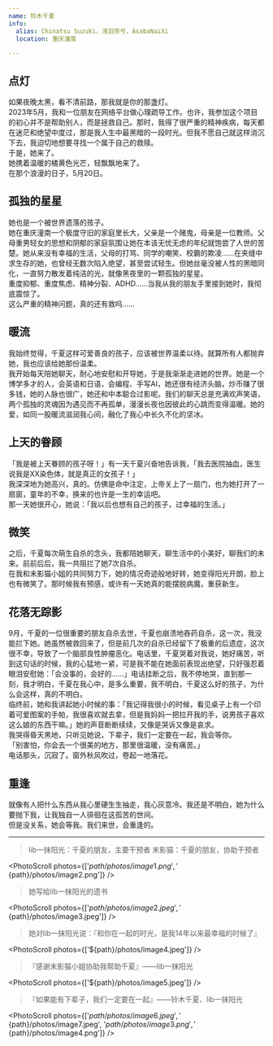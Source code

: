 ```yaml
---
name: 铃木千夏
info:
  alias: Chinatsu Suzuki，浅羽奈兮，AsabaNaiXi
  location: 重庆潼南

---
```


## 点灯

如果夜晚太黑，看不清前路，那我就是你的那盏灯。  
2023年5月，我和一位朋友在网络平台做心理疏导工作。也许，我参加这个项目的初心并不是帮助别人，而是拯救自己。那时，我得了很严重的精神疾病，每天都在迷茫和绝望中度过，那是我人生中最黑暗的一段时光。但我不愿自己就这样消沉下去，我迫切地想要寻找一个属于自己的救赎。  
于是，她来了。  
她携着温暖的橘黄色光芒，轻飘飘地来了。  
在那个浪漫的日子，5月20日。

## 孤独的星星

她也是一个被世界遗落的孩子。  
她在重庆潼南一个极度守旧的家庭里长大，父亲是一个赌鬼，母亲是一位教师。父母重男轻女的思想和阴郁的家庭氛围让她在本该无忧无虑的年纪就饱尝了人世的苦楚。她从来没有幸福的生活，父母的打骂、同学的嘲笑、校霸的欺凌……在夹缝中求生存的她，也曾经无数次陷入绝望，甚至尝试轻生。但她丝毫没被人性的黑暗同化，一直努力散发着纯洁的光，就像黑夜里的一颗孤独的星星。  
重度抑郁、重度焦虑、精神分裂、ADHD……当我从我的朋友手里接到她时，我彻底震惊了。  
这么严重的精神问题，真的还有救吗……

## 暖流

我始终觉得，千夏这样可爱善良的孩子，应该被世界温柔以待。就算所有人都抛弃她，我也应该给她那份温柔。  
我开始每天陪她聊天，耐心地安慰和开导她，于是我渐渐走进她的世界。她是一个博学多才的人，会英语和日语，会编程、手写AI，她还很有经济头脑，炒币赚了很多钱，她的人脉也很广，她还和中本聪合过影呢。我们的聊天总是充满欢声笑语，两个孤独的灵魂因为遇见而不再孤单，漫漫长夜也因彼此的心跳而变得温暖。她的爱，如同一股暖流滋润我心间，融化了我心中长久不化的坚冰。  

## 上天的眷顾

「我是被上天眷顾的孩子呀！」有一天千夏兴奋地告诉我，「我去医院抽血，医生说我是XX染色体，就是真正的女孩子！」  
我深深地为她高兴，真的。仿佛是命中注定，上帝关上了一扇门，也为她打开了一扇窗，童年的不幸，换来的也许是一生的幸运吧。  
那一天她很开心，她说：「我以后也想有自己的孩子，过幸福的生活。」

## 微笑

之后，千夏每次萌生自杀的念头，我都陪她聊天，聊生活中的小美好，聊我们的未来。前前后后，我一共阻拦了她7次自杀。  
在我和末影猫小姐的共同努力下，她的情况奇迹般地好转，她变得阳光开朗，脸上也有微笑了。那时候我有预感，或许有一天她真的能摆脱病魔，重获新生。

## 花落无踪影

9月，千夏的一位很重要的朋友自杀去世，千夏也崩溃地吞药自杀，这一次，我没能拦下她。她虽然被救回来了，但是前几次的自杀已经留下了极重的后遗症，这次很不幸，导致了一个脑部良性肿瘤恶化。电话里，千夏哭着对我说，她好痛苦，听到这句话的时候，我的心猛地一紧，可是我不能在她面前表现出绝望，只好强忍着眼泪安慰她：「会没事的，会好的……」电话挂断之后，我不停地哭，直到那一刻，我才明白，千夏在我心中，是多么重要，我不明白，千夏这么好的孩子，为什么会这样，真的不明白。  
临终前，她和我讲起她小时候的事：「我记得我很小的时候，看见桌子上有一个印着可爱图案的手帕，我很喜欢就去拿，但是我妈妈一把拉开我的手，说男孩子喜欢这么娘的东西干嘛。」她的声音断断续续，又像是哭诉又像是哀求。  
我哭得昏天黑地，只听见她说，下辈子，我们一定要在一起，我会等你。  
「别害怕，你会去一个很美的地方，那里很温暖，没有痛苦。」  
电话那头，沉寂了。窗外秋风吹过，卷起一地落花。

## 重逢

就像有人把什么东西从我心里硬生生抽走，我心灰意冷。我还是不明白，她为什么要抛下我，让我独自一人徘徊在这孤苦的世间。  
但是没关系，她会等我。我们来世，会重逢的。

---

> lib一抹阳光：千夏的朋友，主要干预者
> 末影猫：千夏的朋友，协助干预者

<PhotoScroll photos={['${path}/photos/image1.png', '${path}/photos/image2.png']} />

> 她写给lib一抹阳光的遗书

<PhotoScroll photos={['${path}/photos/image2.jpeg', '${path}/photos/image3.jpeg']} />

> 她对lib一抹阳光说：『和你在一起的时光，是我14年以来最幸福的时候了』

<PhotoScroll photos={['${path}/photos/image4.jpeg']} />

> 『感谢末影猫小姐协助我帮助千夏』——lib一抹阳光

<PhotoScroll photos={['${path}/photos/image5.jpeg']} />

> 『如果能有下辈子，我们一定要在一起』——铃木千夏、lib一抹阳光

<PhotoScroll photos={['${path}/photos/image6.jpeg', '${path}/photos/image7.jpeg', '${path}/photos/image3.png', '${path}/photos/image4.png']} />
